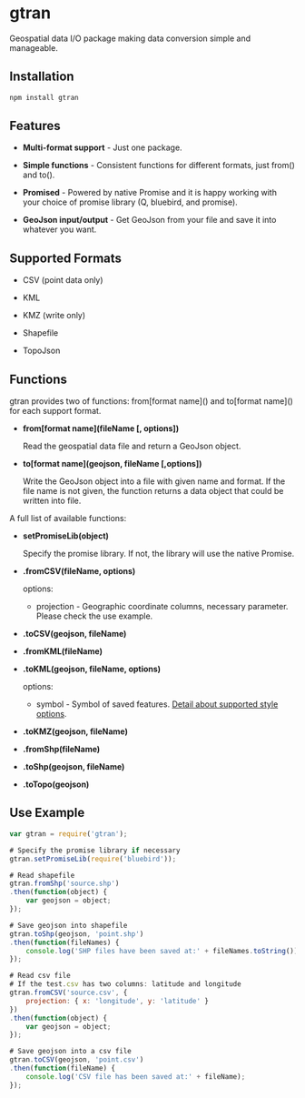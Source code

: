 # gtran

Geospatial data I/O package making data conversion simple and manageable.

## Installation

``` javascript
npm install gtran
```

## Features

* **Multi-format support** - Just one package.

* **Simple functions** - Consistent functions for different formats, just from() and to().

* **Promised** - Powered by native Promise and it is happy working with your choice of promise library (Q, bluebird, and promise).

* **GeoJson input/output** - Get GeoJson from your file and save it into whatever you want.

## Supported Formats

* CSV (point data only)

* KML

* KMZ (write only)

* Shapefile

* TopoJson

## Functions

gtran provides two of functions: from\[format name\]() and to\[format name\]() for each support format.

* **from\[format name\](fileName [, options])**

    Read the geospatial data file and return a GeoJson object.

* **to\[format name\](geojson, fileName [,options])**

    Write the GeoJson object into a file with given name and format. If the file name is not given, the function returns a data object that could be written into file.

A full list of available functions:

* **setPromiseLib(object)**

    Specify the promise library. If not, the library will use the native Promise.

* **.fromCSV(fileName, options)**

    options:

    * projection - Geographic coordinate columns, necessary parameter. Please check the use example.

* **.toCSV(geojson, fileName)**

* **.fromKML(fileName)**

* **.toKML(geojson, fileName, options)**

    options:

    * symbol - Symbol of saved features. [Detail about supported style options](https://github.com/haoliangyu/gtran-kml).


* **.toKMZ(geojson, fileName)**

* **.fromShp(fileName)**

* **.toShp(geojson, fileName)**

* **.toTopo(geojson)**

## Use Example

``` javascript
var gtran = require('gtran');

# Specify the promise library if necessary
gtran.setPromiseLib(require('bluebird'));

# Read shapefile
gtran.fromShp('source.shp')
.then(function(object) {
    var geojson = object;
});

# Save geojson into shapefile
gtran.toShp(geojson, 'point.shp')
.then(function(fileNames) {
    console.log('SHP files have been saved at:' + fileNames.toString());
});

# Read csv file
# If the test.csv has two columns: latitude and longitude
gtran.fromCSV('source.csv', {
    projection: { x: 'longitude', y: 'latitude' }
})
.then(function(object) {
    var geojson = object;
});

# Save geojson into a csv file
gtran.toCSV(geojson, 'point.csv')
.then(function(fileName) {
    console.log('CSV file has been saved at:' + fileName);
});
```

